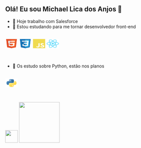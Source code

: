 ## Olá! Eu sou Michael Lica dos Anjos 👋

- 🔭 Hoje trabalho com Salesforce
- 🌱 Estou estudando para me tornar desenvolvedor front-end

<div style="display: inline_block"><br>
  <img align="center" alt="Michael-HTML" height="30" width="40" src="https://raw.githubusercontent.com/devicons/devicon/master/icons/html5/html5-original.svg">
  <img align="center" alt="Michael-CSS" height="30" width="40" src="https://raw.githubusercontent.com/devicons/devicon/master/icons/css3/css3-original.svg">
  <img align="center" alt="Nichael-Js" height="30" width="40" src="https://raw.githubusercontent.com/devicons/devicon/master/icons/javascript/javascript-plain.svg">  
  <img align="center" alt="Rafa-React" height="30" width="40" src="https://raw.githubusercontent.com/devicons/devicon/master/icons/react/react-original.svg"><br><br><br>
  

  - 🌱 Os estudo sobre Python, estão nos planos

  <br><img align="center" alt="Rafa-Python" height="30" width="40" src="https://raw.githubusercontent.com/devicons/devicon/master/icons/python/python-original.svg"><br><br>
  
  
  ##
 
<div> 
  <a href = "mailto:michael_dosanjos@hotmail.com"><img src="https://icones.pro/wp-content/uploads/2022/04/icone-outlook-bleu.png" .align-center width="40" height="40" target="_blank"></a>
  <a href="https://www.linkedin.com/in/michaelanjos/" target="_blank"><img src="https://img.shields.io/badge/-LinkedIn-%230077B5?style=for-the-badge&logo=linkedin&logoColor=white" .align-center width="130" height="130" target="_blank"></a> 
</div>
